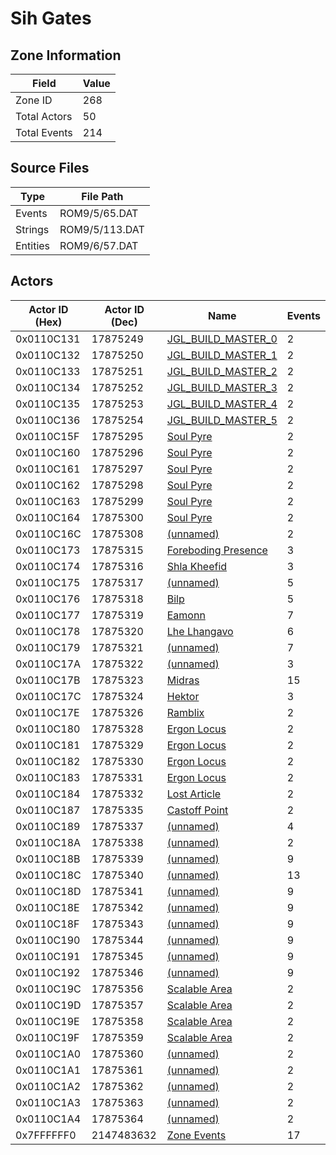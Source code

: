 # Sih Gates

## Zone Information

| Field        |   Value |
|--------------|---------|
| Zone ID      |     268 |
| Total Actors |      50 |
| Total Events |     214 |

## Source Files

| Type     | File Path      |
|----------|----------------|
| Events   | ROM9/5/65.DAT  |
| Strings  | ROM9/5/113.DAT |
| Entities | ROM9/6/57.DAT  |

## Actors

| Actor ID (Hex)   |   Actor ID (Dec) | Name                                                           |   Events |
|------------------|------------------|----------------------------------------------------------------|----------|
| 0x0110C131       |         17875249 | [JGL_BUILD_MASTER_0](./17875249%20-%20JGL_BUILD_MASTER_0/)     |        2 |
| 0x0110C132       |         17875250 | [JGL_BUILD_MASTER_1](./17875250%20-%20JGL_BUILD_MASTER_1/)     |        2 |
| 0x0110C133       |         17875251 | [JGL_BUILD_MASTER_2](./17875251%20-%20JGL_BUILD_MASTER_2/)     |        2 |
| 0x0110C134       |         17875252 | [JGL_BUILD_MASTER_3](./17875252%20-%20JGL_BUILD_MASTER_3/)     |        2 |
| 0x0110C135       |         17875253 | [JGL_BUILD_MASTER_4](./17875253%20-%20JGL_BUILD_MASTER_4/)     |        2 |
| 0x0110C136       |         17875254 | [JGL_BUILD_MASTER_5](./17875254%20-%20JGL_BUILD_MASTER_5/)     |        2 |
| 0x0110C15F       |         17875295 | [Soul Pyre](./17875295%20-%20Soul%20Pyre/)                     |        2 |
| 0x0110C160       |         17875296 | [Soul Pyre](./17875296%20-%20Soul%20Pyre/)                     |        2 |
| 0x0110C161       |         17875297 | [Soul Pyre](./17875297%20-%20Soul%20Pyre/)                     |        2 |
| 0x0110C162       |         17875298 | [Soul Pyre](./17875298%20-%20Soul%20Pyre/)                     |        2 |
| 0x0110C163       |         17875299 | [Soul Pyre](./17875299%20-%20Soul%20Pyre/)                     |        2 |
| 0x0110C164       |         17875300 | [Soul Pyre](./17875300%20-%20Soul%20Pyre/)                     |        2 |
| 0x0110C16C       |         17875308 | [(unnamed)](./17875308/)                                       |        2 |
| 0x0110C173       |         17875315 | [Foreboding Presence](./17875315%20-%20Foreboding%20Presence/) |        3 |
| 0x0110C174       |         17875316 | [Shla Kheefid](./17875316%20-%20Shla%20Kheefid/)               |        3 |
| 0x0110C175       |         17875317 | [(unnamed)](./17875317/)                                       |        5 |
| 0x0110C176       |         17875318 | [Bilp](./17875318%20-%20Bilp/)                                 |        5 |
| 0x0110C177       |         17875319 | [Eamonn](./17875319%20-%20Eamonn/)                             |        7 |
| 0x0110C178       |         17875320 | [Lhe Lhangavo](./17875320%20-%20Lhe%20Lhangavo/)               |        6 |
| 0x0110C179       |         17875321 | [(unnamed)](./17875321/)                                       |        7 |
| 0x0110C17A       |         17875322 | [(unnamed)](./17875322/)                                       |        3 |
| 0x0110C17B       |         17875323 | [Midras](./17875323%20-%20Midras/)                             |       15 |
| 0x0110C17C       |         17875324 | [Hektor](./17875324%20-%20Hektor/)                             |        3 |
| 0x0110C17E       |         17875326 | [Ramblix](./17875326%20-%20Ramblix/)                           |        2 |
| 0x0110C180       |         17875328 | [Ergon Locus](./17875328%20-%20Ergon%20Locus/)                 |        2 |
| 0x0110C181       |         17875329 | [Ergon Locus](./17875329%20-%20Ergon%20Locus/)                 |        2 |
| 0x0110C182       |         17875330 | [Ergon Locus](./17875330%20-%20Ergon%20Locus/)                 |        2 |
| 0x0110C183       |         17875331 | [Ergon Locus](./17875331%20-%20Ergon%20Locus/)                 |        2 |
| 0x0110C184       |         17875332 | [Lost Article](./17875332%20-%20Lost%20Article/)               |        2 |
| 0x0110C187       |         17875335 | [Castoff Point](./17875335%20-%20Castoff%20Point/)             |        2 |
| 0x0110C189       |         17875337 | [(unnamed)](./17875337/)                                       |        4 |
| 0x0110C18A       |         17875338 | [(unnamed)](./17875338/)                                       |        2 |
| 0x0110C18B       |         17875339 | [(unnamed)](./17875339/)                                       |        9 |
| 0x0110C18C       |         17875340 | [(unnamed)](./17875340/)                                       |       13 |
| 0x0110C18D       |         17875341 | [(unnamed)](./17875341/)                                       |        9 |
| 0x0110C18E       |         17875342 | [(unnamed)](./17875342/)                                       |        9 |
| 0x0110C18F       |         17875343 | [(unnamed)](./17875343/)                                       |        9 |
| 0x0110C190       |         17875344 | [(unnamed)](./17875344/)                                       |        9 |
| 0x0110C191       |         17875345 | [(unnamed)](./17875345/)                                       |        9 |
| 0x0110C192       |         17875346 | [(unnamed)](./17875346/)                                       |        9 |
| 0x0110C19C       |         17875356 | [Scalable Area](./17875356%20-%20Scalable%20Area/)             |        2 |
| 0x0110C19D       |         17875357 | [Scalable Area](./17875357%20-%20Scalable%20Area/)             |        2 |
| 0x0110C19E       |         17875358 | [Scalable Area](./17875358%20-%20Scalable%20Area/)             |        2 |
| 0x0110C19F       |         17875359 | [Scalable Area](./17875359%20-%20Scalable%20Area/)             |        2 |
| 0x0110C1A0       |         17875360 | [(unnamed)](./17875360/)                                       |        2 |
| 0x0110C1A1       |         17875361 | [(unnamed)](./17875361/)                                       |        2 |
| 0x0110C1A2       |         17875362 | [(unnamed)](./17875362/)                                       |        2 |
| 0x0110C1A3       |         17875363 | [(unnamed)](./17875363/)                                       |        2 |
| 0x0110C1A4       |         17875364 | [(unnamed)](./17875364/)                                       |        2 |
| 0x7FFFFFF0       |       2147483632 | [Zone Events](./Zone%20Events/)                                |       17 |